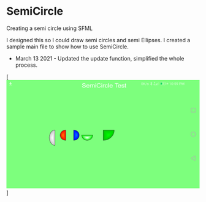 # SemiCircle
Creating a semi circle using SFML

I designed this so I could draw semi circles and semi Ellipses.
I created a sample main file to show how to use SemiCircle.


* March 13 2021 - Updated the update function, simplified the whole process.


[![screenshot](https://github.com/Blakrunner/SemiCircle/blob/SemiCircle/Screenshot_2.png)]
